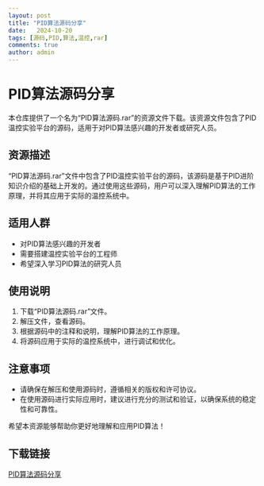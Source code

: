 ```yaml
---
layout: post
title: "PID算法源码分享"
date:   2024-10-20
tags: [源码,PID,算法,温控,rar]
comments: true
author: admin
---
```

# PID算法源码分享

本仓库提供了一个名为“PID算法源码.rar”的资源文件下载。该资源文件包含了PID温控实验平台的源码，适用于对PID算法感兴趣的开发者或研究人员。

## 资源描述

“PID算法源码.rar”文件中包含了PID温控实验平台的源码，该源码是基于PID进阶知识介绍的基础上开发的。通过使用这些源码，用户可以深入理解PID算法的工作原理，并将其应用于实际的温控系统中。

## 适用人群

- 对PID算法感兴趣的开发者
- 需要搭建温控实验平台的工程师
- 希望深入学习PID算法的研究人员

## 使用说明

1. 下载“PID算法源码.rar”文件。
2. 解压文件，查看源码。
3. 根据源码中的注释和说明，理解PID算法的工作原理。
4. 将源码应用于实际的温控系统中，进行调试和优化。

## 注意事项

- 请确保在解压和使用源码时，遵循相关的版权和许可协议。
- 在使用源码进行实际应用时，建议进行充分的测试和验证，以确保系统的稳定性和可靠性。

希望本资源能够帮助你更好地理解和应用PID算法！

## 下载链接

[PID算法源码分享](https://pan.quark.cn/s/cdd11c917568)